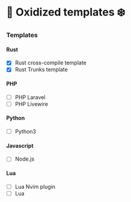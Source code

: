 # 🦀 Oxidized templates ❄️

### Templates

#### Rust

- [x] Rust cross-compile template
- [x] Rust Trunks template

#### PHP

- [ ] PHP Laravel
- [ ] PHP Livewire

#### Python

- [ ] Python3

#### Javascript

- [ ] Node.js

#### Lua

- [ ] Lua Nvim plugin
- [ ] Lua
